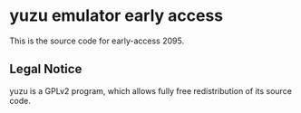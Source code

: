 yuzu emulator early access
=============

This is the source code for early-access 2095.

## Legal Notice

yuzu is a GPLv2 program, which allows fully free redistribution of its source code.